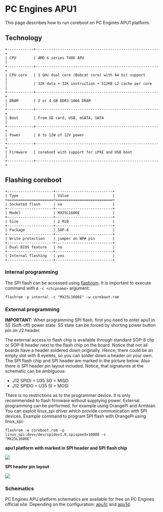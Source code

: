 # PC Engines APU1

This page describes how to run coreboot on PC Engines APU1 platform.

## Technology

```eval_rst
+------------+--------------------------------------------------------+
| CPU        | AMD G series T40E APU                                  |
+------------+--------------------------------------------------------+
| CPU core   | 1 GHz dual core (Bobcat core) with 64 bit support      |
|            | 32K data + 32K instruction + 512KB L2 cache per core   |
+------------+--------------------------------------------------------+
| DRAM       | 2 or 4 GB DDR3-1066 DRAM                               |
+------------+--------------------------------------------------------+
| Boot       | From SD card, USB, mSATA, SATA                         |
+------------+--------------------------------------------------------+
| Power      | 6 to 12W of 12V power                                  |
+------------+--------------------------------------------------------+
| Firmware   | coreboot with support for iPXE and USB boot            |
+------------+--------------------------------------------------------+
```

## Flashing coreboot

```eval_rst
+---------------------+--------------------------+
| Type                | Value                    |
+=====================+==========================+
| Socketed flash      | no                       |
+---------------------+--------------------------+
| Model               | MX25L1606E               |
+---------------------+--------------------------+
| Size                | 2 MiB                    |
+---------------------+--------------------------+
| Package             | SOP-8                    |
+---------------------+--------------------------+
| Write protection    | jumper on WP# pin        |
+---------------------+--------------------------+
| Dual BIOS feature   | no                       |
+---------------------+--------------------------+
| Internal flashing   | yes                      |
+---------------------+--------------------------+
```

### Internal programming

The SPI flash can be accessed using [flashrom]. It is important to execute
command with a `-c <chipname>` argument:

    flashrom -p internal -c "MX25L1606E" -w coreboot.rom

### External programming

**IMPORTANT**: When programming SPI flash, first you need to enter apu1 in S5
(Soft-off) power state. S5 state can be forced by shorting power button pin on
J2 header.

The external access to flash chip is available through standard SOP-8 clip or
SOP-8 header next to the flash chip on the board. Notice that not all boards
have a header soldered down originally. Hence, there could be an empty slot with
8 eyelets, so you can solder down a header on your own. The SPI flash chip and
SPI header are marked in the picture below. Also there is SPI header pin layout
included. Notice, that signatures at the schematic can be ambiguous:
- J12 SPIDI = U35 SO = MISO
- J12 SPIDO = U35 SI = MOSI

There is no restrictions as to the programmer device. It is only recommended to
flash firmware without supplying power. External programming can be performed,
for example using OrangePi and Armbian. You can exploit linux_spi driver which
provide communication with SPI devices. Example command to program SPI flash
with OrangePi using linux_spi:

    flashrom -w coreboot.rom -p linux_spi:dev=/dev/spidev1.0,spispeed=16000 -c
    "MX25L1606E"


**apu1 platform with marked in SPI header and SPI flash chip**

![][apu1c1_flash]

**SPI header pin layout**

![][spi_header]


### Schematics

PC Engines APU platform schematics are available for free on PC Engines official
site. Depending on the configuration:
[apu1c](https://www.pcengines.ch/schema/apu1c.pdf) and
[apu1d](https://www.pcengines.ch/schema/apu1d.pdf).


[apu1c1_flash]: apu1c1.jpg
[spi_header]: apu1_spi.jpg
[flashrom]: https://flashrom.org/Flashrom
